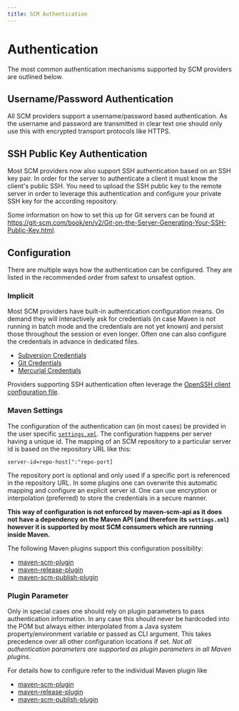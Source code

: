 ```yaml
---
title: SCM Authentication
---
```


<!-- Licensed to the Apache Software Foundation (ASF) under one-->
<!-- or more contributor license agreements.  See the NOTICE file-->
<!-- distributed with this work for additional information-->
<!-- regarding copyright ownership.  The ASF licenses this file-->
<!-- to you under the Apache License, Version 2.0 (the-->
<!-- "License"); you may not use this file except in compliance-->
<!-- with the License.  You may obtain a copy of the License at-->
<!---->
<!--   http://www.apache.org/licenses/LICENSE-2.0-->
<!---->
<!-- Unless required by applicable law or agreed to in writing,-->
<!-- software distributed under the License is distributed on an-->
<!-- "AS IS" BASIS, WITHOUT WARRANTIES OR CONDITIONS OF ANY-->
<!-- KIND, either express or implied.  See the License for the-->
<!-- specific language governing permissions and limitations-->
<!-- under the License.-->
# Authentication

The most common authentication mechanisms supported by SCM providers are outlined below.

<!-- MACRO{toc|fromDepth=2} -->

## Username/Password Authentication

All SCM providers support a username/password based authentication. As the username and password are transmitted in clear text one should only use this with encrypted transport protocols like HTTPS. 

## SSH Public Key Authentication

Most SCM providers now also support SSH authentication based on an SSH key pair. In order for the server to authenticate a client it must know the client's public SSH. You need to upload the SSH public key to the remote server in order to leverage this authentication and configure your private SSH key for the according repository.

Some information on how to set this up for Git servers can be found at <https://git-scm.com/book/en/v2/Git-on-the-Server-Generating-Your-SSH-Public-Key.html>.

## Configuration

There are multiple ways how the authentication can be configured. They are listed in the recommended order from safest to unsafest option.

### Implicit

Most SCM providers have built-in authentication configuration means. On demand they will interactively ask for credentials (in case Maven is not running in batch mode and the credentials are not yet known) and persist those throughout the session or even longer. Often one can also configure the credentials in advance in dedicated files.

- [Subversion Credentials](https://svnbook.red-bean.com/en/1.8/svn.serverconfig.netmodel.html#svn.serverconfig.netmodel.creds)
- [Git Credentials](https://git-scm.com/docs/gitcredentials)
- [Mercurial Credentials](https://www.mercurial-scm.org/help/topics/config#auth)

Providers supporting SSH authentication often leverage the [OpenSSH client configuration file](https://man.openbsd.org/ssh_config).

### Maven Settings

The configuration of the authentication can (in most cases) be provided in the user specific [`settings.xml`](https://maven.apache.org/settings.html). The configuration happens per server having a unique id. The mapping of an SCM repository to a particular server id is based on the repository URL like this:

```
server-id=repo-host[":"repo-port]
```

The repository port is optional and only used if a specific port is referenced in the repository URL.
In some plugins one can overwrite this automatic mapping and configure an explicit server id.
One can use encryption or interpolation (preferred) to store the credentials in a secure manner.

**This way of configuration is not enforced by maven-scm-api as it does not have a dependency on the Maven API (and therefore its `settings.xml`) however it is supported by most SCM consumers which are running inside Maven.**

The following Maven plugins support this configuration possibility:

- [maven-scm-plugin](maven-svm-plugin/)
- [maven-release-plugin](https://maven.apache.org/plugins/maven-release-plugin/)
- [maven-scm-publish-plugin](https://maven.apache.org/plugins/maven-scm-publish-plugin/)

### Plugin Parameter

Only in special cases one should rely on plugin parameters to pass authentication information. In any case this should never be hardcoded into the POM but always either interpolated from a Java system property/environment variable or passed as CLI argument. This takes precedence over all other configuration locations if set.
*Not all authentication parameters are supported as plugin parameters in all Maven plugins*.

For details how to configure refer to the individual Maven plugin like 

- [maven-scm-plugin](maven-svm-plugin/)
- [maven-release-plugin](https://maven.apache.org/plugins/maven-release-plugin/)
- [maven-scm-publish-plugin](https://maven.apache.org/plugins/maven-scm-publish-plugin/)
